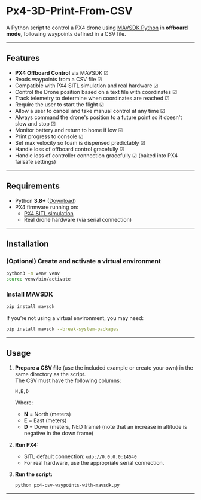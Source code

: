 # Px4-3D-Print-From-CSV

A Python script to control a PX4 drone using [MAVSDK Python](https://mavsdk.mavlink.io/main/en/index.html) in **offboard mode**, following waypoints defined in a CSV file.

---

## Features

- **PX4 Offboard Control** via MAVSDK ☑
- Reads waypoints from a CSV file ☑
- Compatible with PX4 SITL simulation and real hardware ☑
- Control the Drone position based on a text file with coordinates ☑
- Track telemetry to determine when coordinates are reached ☑
- Require the user to start the flight ☑
- Allow a user to cancel and take manual control at any time ☑
- Always command the drone's position to a future point so it doesn't slow and stop ☑
- Monitor battery and return to home if low ☑
- Print progress to console ☑
- Set max velocity so foam is dispensed predictably ☑
- Handle loss of offboard control gracefully ☑
- Handle loss of controller connection gracefully ☑ (baked into PX4 failsafe settings)

---

## Requirements

- Python **3.8+** ([Download](https://www.python.org/downloads/))
- PX4 firmware running on:
	- [PX4 SITL simulation](https://docs.px4.io/main/en/simulation/)
	- Real drone hardware (via serial connection)

---

## Installation

### (Optional) Create and activate a virtual environment

```sh
python3 -m venv venv
source venv/bin/activate
```

### Install MAVSDK

```sh
pip install mavsdk
```

If you’re not using a virtual environment, you may need:

```sh
pip install mavsdk --break-system-packages
```

---

## Usage

1. **Prepare a CSV file** (use the included example or create your own) in the same directory as the script.  
	 The CSV must have the following columns:

	 ```
	 N,E,D
	 ```

	 Where:
	 - **N** = North (meters)
	 - **E** = East (meters)
	 - **D** = Down (meters, NED frame) (note that an increase in altitude is negative in the down frame) 

2. **Run PX4:**
	 - SITL default connection: `udp://0.0.0.0:14540`
	 - For real hardware, use the appropriate serial connection.

3. **Run the script:**

	 ```sh
	 python px4-csv-waypoints-with-mavsdk.py
	 ```

---
